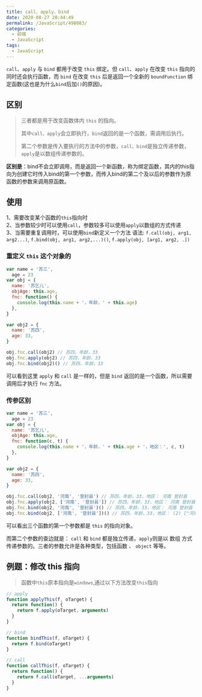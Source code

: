 ```yaml
---
title: call、apply、bind
date: 2020-08-27 20:44:49
permalink: /JavaScript/498083/
categories:
  - 前端
  - JavaScript
tags:
  - JavaScript
---
```


`call`、`apply` 与 `bind` 都用于改变 `this` 绑定。但 `call`、`apply` 在改变 `this` 指向的同时还会执行函数，而 `bind` 在改变 `this` 后是返回一个全新的 `boundFunction` 绑定函数(这也是为什么`bind`后加`()`的原因)。

<!-- more -->

## 区别

> 三者都是用于改变函数体内 `this` 的指向。
> 
> 其中`call、apply`会立即执行，`bind`返回的是一个函数，需调用后执行。
> 
> 第二个参数是传入要执行的方法中的参数，`call、bind`是独立传递参数，`apply`是以数组传递参数的。

<!-- https://blog.csdn.net/Chengbo_X/article/details/83107808?ops_request_misc=&request_id=&biz_id=102&utm_term=call%E3%80%81apply%E4%B8%8Ebind&utm_medium=distribute.pc_search_result.none-task-blog-2~all~sobaiduweb~default-0-83107808.pc_search_all_es&spm=1018.2226.3001.4187 -->

<!-- https://blog.csdn.net/hexinyu_1022/article/details/82795517?ops_request_misc=%257B%2522request%255Fid%2522%253A%2522163283589016780261945440%2522%252C%2522scm%2522%253A%252220140713.130102334..%2522%257D&request_id=163283589016780261945440&biz_id=0&utm_medium=distribute.pc_search_result.none-task-blog-2~all~baidu_landing_v2~default-2-82795517.pc_search_all_es&utm_term=call%E3%80%81apply%E4%B8%8Ebind&spm=1018.2226.3001.4187 -->

**区别是**：bind不会立即调用，而是返回一个新函数，称为绑定函数，其内的this指向为创建它时传入bind的第一个参数，而传入bind的第二个及以后的参数作为原函数的参数来调用原函数。


## 使用

1、需要改变某个函数的`this`指向时  
2、当参数较少时可以使用`call`，参数较多可以使用`apply`以数组的方式传递  
3、当需要重复调用时，可以使用`bind`新定义一个方法
语法:
`f.call(obj, arg1, arg2...)`,
`f.bind(obj, arg1, arg2,...)()`,
`f.apply(obj, [arg1, arg2, .])`

### 重定义 `this` 这个对象的

```javascript
var name = '苏三',
  age = 23
var obj = {
  name: '苏乞儿',
  objAge: this.age,
  fnc: function() {
    console.log(this.name + '，年龄，' + this.age)
  },
}

var obj2 = {
  name: '苏四',
  age: 33,
}

obj.fnc.call(obj2) // 苏四，年龄，33
obj.fnc.apply(obj2) // 苏四，年龄，33
obj.fnc.bind(obj2)() // 苏四，年龄，33
```

可以看到这里 `apply` 和 `call` 是一样的，但是 `bind` 返回的是一个函数，所以需要调用后才执行 `fnc` 方法。

### 传参区别

```javascript
var name = '苏三',
  age = 23
var obj = {
  name: '苏乞儿',
  objAge: this.age,
  fnc: function(c, t) {
    console.log(this.name + '，年龄，' + this.age + '，地区：', c, t)
  },
}

var obj2 = {
  name: '苏四',
  age: 33,
}

obj.fnc.call(obj2, '河南', '登封县') // 苏四，年龄，33，地区： 河南 登封县
obj.fnc.apply(obj2, ['河南', '登封县']) // 苏四，年龄，33，地区： 河南 登封县
obj.fnc.bind(obj2, '河南', '登封县')() // 苏四，年龄，33，地区： 河南 登封县
obj.fnc.bind(obj2, ['河南', '登封县'])() // 苏四，年龄，33，地区： (2) ["河南", "登封县"] undefined
```

可以看出三个函数的第一个参数都是 `this` 的指向对象。

而第二个参数的查边就是： `call` 和 `bind` 都是独立传递，`apply`则是以 数组 方式传递参数的。三者的参数允许是各种类型，包括函数 、 `object` 等等。

## 例题：修改 this 指向

> 函数中`this`原本指向是`windows`,通过以下方法改变`this`指向

```js
// apply
function applyThis(f, oTarget) {
  return function() {
    return f.apply(oTarget, arguments)
  }
}

// bind
function bindThis(f, oTarget) {
  return f.bind(oTarget)
}

// call
function callThis(f, oTarget) {
  return function() {
    return f.call(oTarget, ...arguments)
  }
}
```
